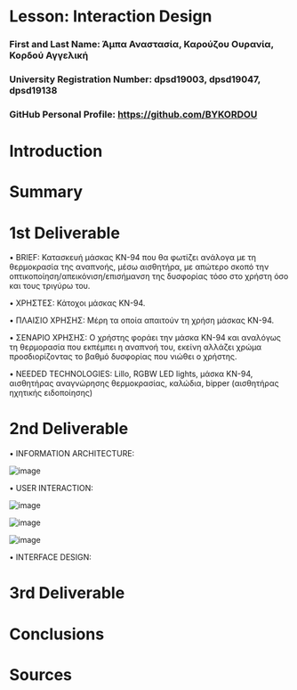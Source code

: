 # Lesson: Interaction Design

### First and Last Name: Άμπα Αναστασία, Καρούζου Ουρανία, Κορδού Αγγελική
### University Registration Number: dpsd19003, dpsd19047, dpsd19138
### GitHub Personal Profile: https://github.com/BYKORDOU

# Introduction

# Summary


# 1st Deliverable

• BRIEF: 
Κατασκευή μάσκας ΚΝ-94 που θα φωτίζει ανάλογα με τη θερμοκρασία της αναπνοής, μέσω αισθητήρα, με απώτερο σκοπό την οπτικοποίηση/απεικόνιση/επισήμανση της δυσφορίας τόσο στο χρήστη όσο και τους τριγύρω του.

• ΧΡΗΣΤΕΣ: 
Κάτοχοι μάσκας ΚΝ-94.

• ΠΛΑΙΣΙΟ ΧΡΗΣΗΣ:
Μέρη τα οποία απαιτούν τη χρήση μάσκας ΚΝ-94.

• ΣΕΝΑΡΙΟ ΧΡΗΣΗΣ:
O χρήστης φοράει την μάσκα ΚΝ-94 και αναλόγως τη θερμορασία που εκπέμπει η αναπνοή του, εκείνη αλλάζει χρώμα προσδιορίζοντας το βαθμό δυσφορίας που νιώθει ο χρήστης.

•	NEEDED TECHNOLOGIES:
Lillo, RGBW LED lights, μάσκα ΚΝ-94, αισθητήρας αναγνώρησης θερμοκρασίας, καλώδια, bipper (αισθητήρας ηχητικής ειδοποίησης)
# 2nd Deliverable

•	INFORMATION ARCHITECTURE:

![image](https://user-images.githubusercontent.com/101411234/167394406-7c1024fa-e02d-4556-9a16-9b52d5593914.png)



•	USER INTERACTION:

![image](https://user-images.githubusercontent.com/101411234/167396065-d69b05c2-fc5c-42f1-8a6a-3182ece316f2.png)

![image](https://user-images.githubusercontent.com/101411234/167396742-59e80203-c857-4b5d-9620-34bd53f08fe1.png)

![image](https://user-images.githubusercontent.com/101411234/167397933-516b5fa6-003f-4038-b8b0-75e3dc2a7775.png)


•	INTERFACE DESIGN:


# 3rd Deliverable 


# Conclusions


# Sources
